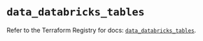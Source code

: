 # `data_databricks_tables`

Refer to the Terraform Registry for docs: [`data_databricks_tables`](https://registry.terraform.io/providers/databricks/databricks/1.56.0/docs/data-sources/tables).
